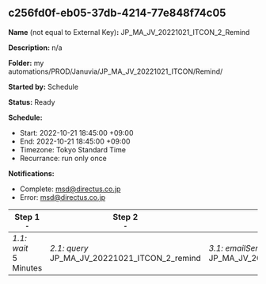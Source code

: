## c256fd0f-eb05-37db-4214-77e848f74c05

**Name** (not equal to External Key)**:** JP_MA_JV_20221021_ITCON_2_Remind


**Description:** n/a

**Folder:** my automations/PROD/Januvia/JP_MA_JV_20221021_ITCON/Remind/

**Started by:** Schedule

**Status:** Ready

**Schedule:**

* Start: 2022-10-21 18:45:00 +09:00
* End: 2022-10-21 18:45:00 +09:00
* Timezone: Tokyo Standard Time
* Recurrance: run only once

**Notifications:**

* Complete: msd@directus.co.jp
* Error: msd@directus.co.jp

| Step 1<br>_<small>-</small>_ | Step 2<br>_<small>-</small>_ | Step 3<br>_<small>-</small>_ |
| --- | --- | --- |
| _1.1: wait_<br>5 Minutes | _2.1: query_<br>JP_MA_JV_20221021_ITCON_2_remind | _3.1: emailSend_<br>JP_MA_JV_20221021_ITCON_2_remind |
